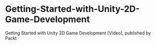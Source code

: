 # Getting-Started-with-Unity-2D-Game-Development
Getting Started with Unity 2D Game Development [Video], published by Packt
